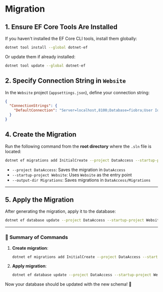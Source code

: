 
# Migration
## 1. **Ensure EF Core Tools Are Installed**
If you haven't installed the EF Core CLI tools, install them globally:

```sh
dotnet tool install --global dotnet-ef
```

Or update them if already installed:

```sh
dotnet tool update --global dotnet-ef
```

## 2. **Specify Connection String in `Website`**
In the `Website` project (`appsettings.json`), define your connection string:

```json
{
  "ConnectionStrings": {
    "DefaultConnection": "Server=localhost,8100;Database=fiobra;User Id=sa;Password=N5dK6sbYG287;TrustServerCertificate=True;"
  }
}
```

## 4. **Create the Migration**
Run the following command from the **root directory** where the `.sln` file is located:

```sh
dotnet ef migrations add InitialCreate --project DataAccess --startup-project Website --output-dir Migrations
```

- `--project DataAccess`: Saves the migration in `DataAccess`
- `--startup-project Website`: Uses `Website` as the entry point
- `--output-dir Migrations`: Saves migrations in `DataAccess/Migrations`

---

## 5. **Apply the Migration**
After generating the migration, apply it to the database:

```sh
dotnet ef database update --project DataAccess --startup-project Website
```

---

### 🎯 **Summary of Commands**
1. **Create migration**:
   ```sh
   dotnet ef migrations add InitialCreate --project DataAccess --startup-project Website --output-dir Migrations
   ```
2. **Apply migration**:
   ```sh
   dotnet ef database update --project DataAccess --startup-project Website
   ```

Now your database should be updated with the new schema! 🚀